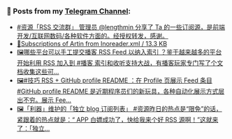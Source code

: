 ### 📰 Posts from my [Telegram Channel](https://t.me/s/aboutrss):
<!-- BLOG-POST-LIST:START -->
- [#资源「RSS 交流群」 管理员 @lengthmin 分享了 Ta 的一些订阅源，是前端开发/互联网数码/各种软件方面的。经授权转发，感谢。](https://t.me/aboutrss/768)
- [📎Subscriptions of Artin from Inoreader.xml / 13.3 KB](https://t.me/aboutrss/767)
- [🖼哪些平台可以手工提交播客 RSS Feed 以纳入索引 ？鉴于越来越多的平台开始利用 RSS 加入到 #播客 索引和收听支持大战，有播客玩家专门写了个文档收集这些可...](https://t.me/aboutrss/765)
- [🖼#技巧 RSS + GitHub profile README ：在 Profile 页展示 Feed 条目#GitHub profile README 是近期程序员们的新玩具，各种自动化展示方式层出不穷。展示 Fee...](https://t.me/aboutrss/764)
- [🖼「利器」维护的「独立 blog 订阅列表」 #资源昨日的热点是“限免”的话，紧跟着的热点就是：“ APP 白嫖成功了，快给我来个好 RSS 源啊！”这就来了：「独立...](https://t.me/aboutrss/763)
<!-- BLOG-POST-LIST:END -->

<!--
**AboutRSS/AboutRSS** is a ✨ _special_ ✨ repository because its `README.md` (this file) appears on your GitHub profile.

Here are some ideas to get you started:

- 🔭 I’m currently working on ...
- 🌱 I’m currently learning ...
- 👯 I’m looking to collaborate on ...
- 🤔 I’m looking for help with ...
- 💬 Ask me about ...
- 📫 How to reach me: ...
- 😄 Pronouns: ...
- ⚡ Fun fact: ...
-->
